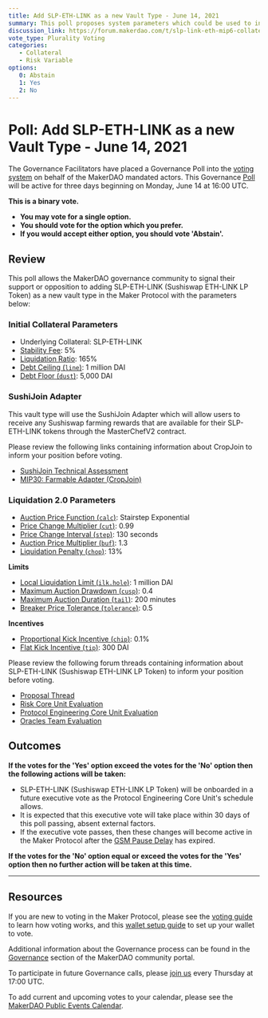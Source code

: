 ```yaml
---
title: Add SLP-ETH-LINK as a new Vault Type - June 14, 2021
summary: This poll proposes system parameters which could be used to initialize SLP-ETH-LINK as a new vault type.
discussion_link: https://forum.makerdao.com/t/slp-link-eth-mip6-collateral-onboarding-application/7684
vote_type: Plurality Voting
categories:
   - Collateral
   - Risk Variable
options:
   0: Abstain
   1: Yes
   2: No
---
```

# Poll: Add SLP-ETH-LINK as a new Vault Type - June 14, 2021

The Governance Facilitators have placed a Governance Poll into the [voting system](https://vote.makerdao.com/polling) on behalf of the MakerDAO mandated actors. This Governance [Poll](https://community-development.makerdao.com/en/learn/governance/on-chain-gov) will be active for three days beginning on Monday, June 14 at 16:00 UTC.

**This is a binary vote.** 
- **You may vote for a single option.** 
- **You should vote for the option which you prefer.**
- **If you would accept either option, you should vote 'Abstain'.**

## Review

This poll allows the MakerDAO governance community to signal their support or opposition to adding SLP-ETH-LINK (Sushiswap ETH-LINK LP Token) as a new vault type in the Maker Protocol with the parameters below:

### Initial Collateral Parameters

* Underlying Collateral: SLP-ETH-LINK
* [Stability Fee](https://community-development.makerdao.com/en/learn/governance/param-stability-fee): 5%
* [Liquidation Ratio](https://community-development.makerdao.com/en/learn/governance/param-liquidation-ratio): 165%
* [Debt Ceiling (`line`)](https://community-development.makerdao.com/en/learn/governance/param-debt-ceiling): 1 million DAI
* [Debt Floor (`dust`)](https://community-development.makerdao.com/en/learn/governance/param-debt-floor): 5,000 DAI

### SushiJoin Adapter

This vault type will use the SushiJoin Adapter which will allow users to receive any Sushiswap farming rewards that are available for their SLP-ETH-LINK tokens through the MasterChefV2 contract.

Please review the following links containing information about CropJoin to inform your position before voting.

* [SushiJoin Technical Assessment](https://forum.makerdao.com/t/technical-overview-of-the-sushiswap-variant-of-the-cropjoin-adapter-sushijoin/8122)
* [MIP30: Farmable Adapter (CropJoin)](https://mips.makerdao.com/mips/details/MIP30)

### Liquidation 2.0 Parameters

* [Auction Price Function (`calc`)](https://community-development.makerdao.com/en/learn/governance/param-auction-price-function): Stairstep Exponential
* [Price Change Multiplier (`cut`)](https://community-development.makerdao.com/en/learn/governance/param-auction-price-function): 0.99
* [Price Change Interval (`step`)](https://community-development.makerdao.com/en/learn/governance/param-auction-price-function): 130 seconds
* [Auction Price Multiplier (`buf`)](https://community-development.makerdao.com/en/learn/governance/param-auction-price-multiplier): 1.3
* [Liquidation Penalty (`chop`)](https://community-development.makerdao.com/en/learn/governance/param-liquidation-penalty): 13%

**Limits**

* [Local Liquidation Limit (`ilk.hole`)](https://community-development.makerdao.com/en/learn/governance/param-local-liquidation-limit): 1 million DAI
* [Maximum Auction Drawdown (`cusp`)](https://community-development.makerdao.com/en/learn/governance/param-max-auction-drawdown): 0.4
* [Maximum Auction Duration (`tail`)](https://community-development.makerdao.com/en/learn/governance/param-max-auction-duration): 200 minutes
* [Breaker Price Tolerance (`tolerance`)](https://community-development.makerdao.com/en/learn/governance/param-breaker-price-tolerance): 0.5

**Incentives**

* [Proportional Kick Incentive (`chip`)](https://community-development.makerdao.com/en/learn/governance/param-proportional-kick-incentive): 0.1%
* [Flat Kick Incentive (`tip`)](https://community-development.makerdao.com/en/learn/governance/param-flat-kick-incentive): 300 DAI

Please review the following forum threads containing information about SLP-ETH-LINK (Sushiswap ETH-LINK LP Token) to inform your position before voting.
* [Proposal Thread](https://forum.makerdao.com/t/slp-link-eth-mip6-collateral-onboarding-application/7684)
* [Risk Core Unit Evaluation](https://forum.makerdao.com/t/slp-link-eth-collateral-onboarding-risk-evaluation/8467)
* [Protocol Engineering Core Unit Evaluation](https://forum.makerdao.com/t/slp-link-eth-erc20-token-smart-contract-technical-assessment/8517/1)
* [Oracles Team Evaluation](https://forum.makerdao.com/t/slp-v2-link-eth-collateral-onboarding-oracle-assessment-mip10c3-sp38/8581)

## Outcomes

**If the votes for the 'Yes' option exceed the votes for the 'No' option then the following actions will be taken:**
* SLP-ETH-LINK (Sushiswap ETH-LINK LP Token) will be onboarded in a future executive vote as the Protocol Engineering Core Unit's schedule allows. 
* It is expected that this executive vote will take place within 30 days of this poll passing, absent external factors.
* If the executive vote passes, then these changes will become active in the Maker Protocol after the [GSM Pause Delay](https://community-development.makerdao.com/en/learn/governance/param-gsm-pause-delay) has expired.

**If the votes for the 'No' option equal or exceed the votes for the 'Yes' option then no further action will be taken at this time.**

---

## Resources

If you are new to voting in the Maker Protocol, please see the [voting guide](https://community-development.makerdao.com/en/learn/governance/how-voting-works/) to learn how voting works, and this [wallet setup guide](https://community-development.makerdao.com/en/learn/governance/voting-setup/) to set up your wallet to vote.

Additional information about the Governance process can be found in the [Governance](https://community-development.makerdao.com/en/learn/governance) section of the MakerDAO community portal.

To participate in future Governance calls, please [join us](https://github.com/makerdao/community/tree/master/governance/governance-and-risk-meetings) every Thursday at 17:00 UTC.

To add current and upcoming votes to your calendar, please see the [MakerDAO Public Events Calendar](https://calendar.google.com/calendar/embed?src=makerdao.com_3efhm2ghipksegl009ktniomdk%40group.calendar.google.com&ctz=UTC&mode=week&showCalendars=0&showPrint=0).
